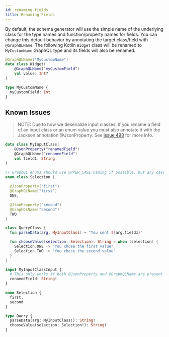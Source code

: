 ```yaml
---
id: renaming-fields
title: Renaming Fields
---
```


By default, the schema generator will use the simple name of the underlying class for the type names and function/property names for fields.
You can change this default behavior by annotating the target class/field with `@GraphQLName`. The following Kotlin `Widget` class
will be renamed to `MyCustomName` GraphQL type and its fields will also be renamed.

```kotlin
@GraphQLName("MyCustomName")
data class Widget(
    @GraphQLName("myCustomField")
    val value: Int?
)
```

```graphql
type MyCustomName {
  myCustomField: Int
}
```

## Known Issues
> NOTE: Due to how we deserialize input classes, if you rename a field of an input class or an enum value you must also annotate it with the Jackson annotation @JsonProperty. See [issue 493](https://github.com/ExpediaGroup/graphql-kotlin/issues/493) for more info.

```kotlin
data class MyInputClass(
    @JsonProperty("renamedField")
    @GraphQLName("renamedField")
    val field1: String
)

// GraphQL enums should use UPPER_CASE naming if possible, but any case is supported
enum class Selection {
  
  @JsonProperty("first")
  @GraphQLName("first")
  ONE,

  @JsonProperty("second")
  @GraphQLName("second")
  TWO
}

class QueryClass {
  fun parseData(arg: MyInputClass) = "You sent ${arg.field1}"

  fun chooseValue(selection: Selection): String = when (selection) {
    Selection.ONE -> "You chose the first value"
    Selection.TWO -> "You chose the second value"
  }
}
```

```graphql
input MyInputClassInput {
  # This only works if both @JsonProperty and @GraphQLName are present
  renamedField: String!
}

enum Selection {
  first,
  second
}

type Query {
  parseData(arg: MyInputClass!): String!
  chooseValue(selection: Selection!): String!
}
```
